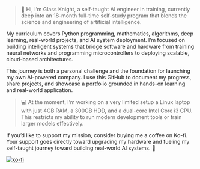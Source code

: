 > 👋 Hi, I’m Glass Knight, a self-taught AI engineer in training, currently deep into an 18-month full-time self-study program that blends the science and engineering of artificial intelligence.

My curriculum covers Python programming, mathematics, algorithms, deep learning, real-world projects, and AI system deployment. I’m focused on building intelligent systems that bridge software and hardware from training neural networks and programming microcontrollers to deploying scalable, cloud-based architectures.

This journey is both a personal challenge and the foundation for launching my own AI-powered company. I use this GitHub to document my progress, share projects, and showcase a portfolio grounded in hands-on learning and real-world application.

> 💻 At the moment, I’m working on a very limited setup a Linux laptop with just 4GB RAM, a 300GB HDD, and a dual-core Intel Core i3 CPU. This restricts my ability to run modern development tools or train larger models effectively.

If you’d like to support my mission, consider buying me a coffee on Ko-fi. Your support goes directly toward upgrading my hardware and fueling my self-taught journey toward building real-world AI systems. 🙏

[![ko-fi](https://ko-fi.com/img/githubbutton_sm.svg)](https://ko-fi.com/glassknight)
